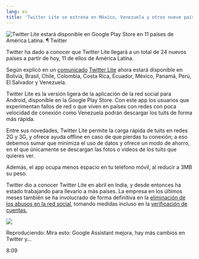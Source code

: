 ```yaml
---
lang: es
title: 'Twitter Lite se estrena en México, Venezuela y otros nueve países'
---
```


![Twitter Lite estará disponible en Google Play Store en 11 países de América Latina. ¶ Twitter]

Twitter ha dado a conocer que Twitter Lite llegará a un total de 24 nuevos países a partir de hoy, 11 de ellos de América Latina.

Según explicó en un [comunicado][] [Twitter Lite] ahora estará disponible en Bolivia, Brasil, Chile, Colombia, Costa Rica, Ecuador, México, Panamá, Perú, El Salvador y Venezuela.

Twitter Lite es la versión ligera de la aplicación de la red social para Android, disponible en la Google Play Store. Con este app los usuarios que experimentan fallos de red o que viven en países con redes con poca velocidad de conexión como Venezuela podrán descargar los tuits de forma más rápida.

Entre sus novedades, Twitter Lite permite la carga rápida de tuits en redes 2G y 3G, y ofrece ayuda offline en caso de que pierdas tu conexión; a eso debemos sumar que minimiza el uso de datos y ofrece un modo de ahorro, en el que únicamente se descargan las fotos o videos de los tuits que quieres ver.

Además, el app ocupa menos espacio en tu teléfono móvil, al reducir a 3MB su peso.

Twitter dio a conocer Twitter Lite en abril en India, y desde entonces ha estado trabajando para llevarlo a más países. La empresa en los últimos meses también se ha involucrado de forma definitiva en la [eliminación de los abusos en la red social], tomando medidas incluso en la [verificación de cuentas.]

![][1]

Reproduciendo: Mira esto: Google Assistant mejora, hay más cambios en Twitter y…

8:09

  [Twitter Lite estará disponible en Google Play Store en 11 países de América Latina. ¶ Twitter]: https://cdn2.cnet.com/img/LI8y19stcvIQUdzbYdH4-DAigtc=/fit-in/570x0/2017/12/01/b36ce794-e0b8-495c-a198-184923a8f4e9/twitter-lite.jpg
  [comunicado]: https://blog.twitter.com/official/en_us/topics/product/2017/twitter-lite-in-the-google-play-store-in-24-more-countries.html#
  [Twitter Lite]: https://www.cnet.com/es/noticias/twitter-estrena-twitter-lite/
  [eliminación de los abusos en la red social]: https://www.cnet.com/es/noticias/twitter-hemos-progresado-en-nuestra-batalla-contra-el-abuso/
  [verificación de cuentas.]: https://www.cnet.com/es/noticias/twitter-elimina-verificacion-a-cuentas-ofensivas/
  [1]: https://cdn1.cnet.com/img/mWcZaiA8Ngv61OQcpdoh6Ra9nY0=/170x96/2017/11/13/70540d7a-cbc5-4563-ab86-b5549ef68168/oneplus-5t-product-21.jpg
